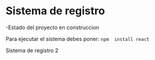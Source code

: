 <h1>Sistema de registro </h1>

-Estado del proyecto en construccion 

Para ejecutar el sistema debes poner: 
```npm  install react ```


Sistema de registro 2

